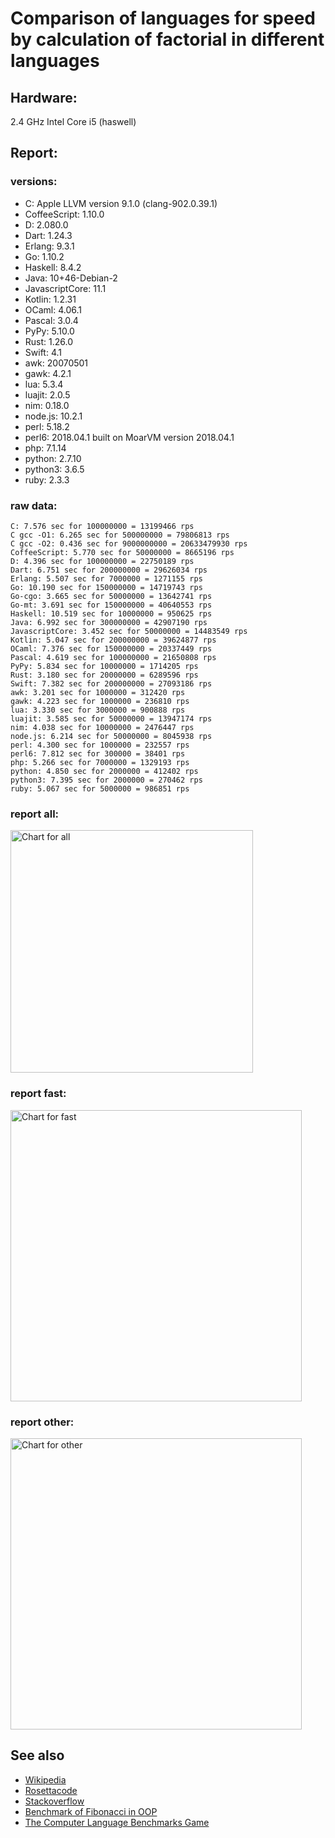 Comparison of languages for speed by calculation of factorial in different languages
====================================================================================

Hardware:
---------
2.4 GHz Intel Core i5 (haswell)

Report:
-------
### versions:

  * C: Apple LLVM version 9.1.0 (clang-902.0.39.1)
  * CoffeeScript: 1.10.0
  * D: 2.080.0
  * Dart: 1.24.3
  * Erlang: 9.3.1
  * Go: 1.10.2
  * Haskell: 8.4.2
  * Java: 10+46-Debian-2
  * JavascriptCore: 11.1
  * Kotlin: 1.2.31
  * OCaml: 4.06.1
  * Pascal: 3.0.4
  * PyPy: 5.10.0
  * Rust: 1.26.0
  * Swift: 4.1
  * awk: 20070501
  * gawk: 4.2.1
  * lua: 5.3.4
  * luajit: 2.0.5
  * nim: 0.18.0
  * node.js: 10.2.1
  * perl: 5.18.2
  * perl6: 2018.04.1 built on MoarVM version 2018.04.1
  * php: 7.1.14
  * python: 2.7.10
  * python3: 3.6.5
  * ruby: 2.3.3


### raw data:

    C: 7.576 sec for 100000000 = 13199466 rps
    C gcc -O1: 6.265 sec for 500000000 = 79806813 rps
    C gcc -O2: 0.436 sec for 9000000000 = 20633479930 rps
    CoffeeScript: 5.770 sec for 50000000 = 8665196 rps
    D: 4.396 sec for 100000000 = 22750189 rps
    Dart: 6.751 sec for 200000000 = 29626034 rps
    Erlang: 5.507 sec for 7000000 = 1271155 rps
    Go: 10.190 sec for 150000000 = 14719743 rps
    Go-cgo: 3.665 sec for 50000000 = 13642741 rps
    Go-mt: 3.691 sec for 150000000 = 40640553 rps
    Haskell: 10.519 sec for 10000000 = 950625 rps
    Java: 6.992 sec for 300000000 = 42907190 rps
    JavascriptCore: 3.452 sec for 50000000 = 14483549 rps
    Kotlin: 5.047 sec for 200000000 = 39624877 rps
    OCaml: 7.376 sec for 150000000 = 20337449 rps
    Pascal: 4.619 sec for 100000000 = 21650808 rps
    PyPy: 5.834 sec for 10000000 = 1714205 rps
    Rust: 3.180 sec for 20000000 = 6289596 rps
    Swift: 7.382 sec for 200000000 = 27093186 rps
    awk: 3.201 sec for 1000000 = 312420 rps
    gawk: 4.223 sec for 1000000 = 236810 rps
    lua: 3.330 sec for 3000000 = 900888 rps
    luajit: 3.585 sec for 50000000 = 13947174 rps
    nim: 4.038 sec for 10000000 = 2476447 rps
    node.js: 6.214 sec for 50000000 = 8045938 rps
    perl: 4.300 sec for 1000000 = 232557 rps
    perl6: 7.812 sec for 300000 = 38401 rps
    php: 5.266 sec for 7000000 = 1329193 rps
    python: 4.850 sec for 2000000 = 412402 rps
    python3: 7.395 sec for 2000000 = 270462 rps
    ruby: 5.067 sec for 5000000 = 986851 rps


### report all:

<img alt="Chart for all" width="388" src="https://chart.googleapis.com/chart?cht=bhs&chs=582x515&chd=t%3A79806812%2C42907190%2C40640552%2C39624876%2C29626034%2C27093185%2C22750188%2C21650807%2C20337449%2C14719743%2C14483548%2C13947173%2C13642740%2C13199465%2C8665196%2C8045938%2C6289596%2C2476447%2C1714204%2C1329193%2C1271155%2C986851%2C950624%2C900888%2C412402%2C312420%2C270461%2C236810%2C232556&chco=4d89f9&chbh=12&chds=0,79806812.6064054&chxt=x,y,r&chxl=1%3A%7Cperl%7Cgawk%7Cpython3%7Cawk%7Cpython%7Clua%7CHaskell%7Cruby%7CErlang%7Cphp%7CPyPy%7Cnim%7CRust%7Cnode.js%7CCoffeeScript%7CC%7CGo-cgo%7Cluajit%7CJavascriptCore%7CGo%7COCaml%7CPascal%7CD%7CSwift%7CDart%7CKotlin%7CGo-mt%7CJava%7CC%20gcc%20-O1%7C2%3A%7C232556%20rps%7C236810%20rps%7C270461%20rps%7C312420%20rps%7C412402%20rps%7C900888%20rps%7C950624%20rps%7C986851%20rps%7C1271155%20rps%7C1329193%20rps%7C1714204%20rps%7C2476447%20rps%7C6289596%20rps%7C8045938%20rps%7C8665196%20rps%7C13199465%20rps%7C13642740%20rps%7C13947173%20rps%7C14483548%20rps%7C14719743%20rps%7C20337449%20rps%7C21650807%20rps%7C22750188%20rps%7C27093185%20rps%7C29626034%20rps%7C39624876%20rps%7C40640552%20rps%7C42907190%20rps%7C79806812%20rps%7C0%3A%7C0%20%25%7C10%20%25%7C20%20%25%7C30%20%25%7C40%20%25%7C50%20%25%7C60%20%25%7C70%20%25%7C80%20%25%7C90%20%25%7C100%20%25">

### report fast:

<img alt="Chart for fast" width="466" src="https://chart.googleapis.com/chart?cht=bhs&chs=700x328&chd=t%3A79806812%2C42907190%2C40640552%2C39624876%2C29626034%2C27093185%2C22750188%2C21650807%2C20337449%2C14719743%2C14483548%2C13947173%2C13642740%2C13199465%2C8665196%2C8045938%2C6289596%2C2476447&chco=4d89f9&chbh=12&chds=0,79806812.6064054&chxt=x,y,r&chxl=1%3A%7Cnim%7CRust%7Cnode.js%7CCoffeeScript%7CC%7CGo-cgo%7Cluajit%7CJavascriptCore%7CGo%7COCaml%7CPascal%7CD%7CSwift%7CDart%7CKotlin%7CGo-mt%7CJava%7CC%20gcc%20-O1%7C2%3A%7C2476447%20rps%7C6289596%20rps%7C8045938%20rps%7C8665196%20rps%7C13199465%20rps%7C13642740%20rps%7C13947173%20rps%7C14483548%20rps%7C14719743%20rps%7C20337449%20rps%7C21650807%20rps%7C22750188%20rps%7C27093185%20rps%7C29626034%20rps%7C39624876%20rps%7C40640552%20rps%7C42907190%20rps%7C79806812%20rps%7C0%3A%7C0%20%25%7C10%20%25%7C20%20%25%7C30%20%25%7C40%20%25%7C50%20%25%7C60%20%25%7C70%20%25%7C80%20%25%7C90%20%25%7C100%20%25">

### report other:

<img alt="Chart for other" width="466" src="https://chart.googleapis.com/chart?cht=bhs&chs=700x209&chd=t%3A1714204%2C1329193%2C1271155%2C986851%2C950624%2C900888%2C412402%2C312420%2C270461%2C236810%2C232556&chco=4d89f9&chbh=12&chds=0,1714204.61771411&chxt=x,y,r&chxl=1%3A%7Cperl%7Cgawk%7Cpython3%7Cawk%7Cpython%7Clua%7CHaskell%7Cruby%7CErlang%7Cphp%7CPyPy%7C2%3A%7C232556%20rps%7C236810%20rps%7C270461%20rps%7C312420%20rps%7C412402%20rps%7C900888%20rps%7C950624%20rps%7C986851%20rps%7C1271155%20rps%7C1329193%20rps%7C1714204%20rps%7C0%3A%7C0%20%25%7C10%20%25%7C20%20%25%7C30%20%25%7C40%20%25%7C50%20%25%7C60%20%25%7C70%20%25%7C80%20%25%7C90%20%25%7C100%20%25">



See also
--------

  * [Wikipedia](http://en.wikipedia.org/wiki/Factorial)
  * [Rosettacode](http://rosettacode.org/wiki/Factorial)
  * [Stackoverflow](http://stackoverflow.com/questions/23930/factorial-algorithms-in-different-languages)
  * [Benchmark of Fibonacci in OOP](https://github.com/Balancer/benchmarks-fib-obj)
  * [The Computer Language Benchmarks Game](http://benchmarksgame.alioth.debian.org)
